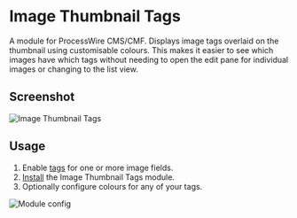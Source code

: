 # Image Thumbnail Tags

A module for ProcessWire CMS/CMF. Displays image tags overlaid on the thumbnail using customisable colours. This makes it easier to see which images have which tags without needing to open the edit pane for individual images or changing to the list view.

## Screenshot

![Image Thumbnail Tags](https://user-images.githubusercontent.com/1538852/80854128-bbf49d00-8c89-11ea-8f58-902f38821b71.png)

## Usage

1. Enable [tags](https://processwire.com/blog/posts/processwire-3.0.67-upgraded-file-and-image-tags/) for one or more image fields.
2. [Install](http://modules.processwire.com/install-uninstall/) the Image Thumbnail Tags module.
3. Optionally configure colours for any of your tags.

![Module config](https://user-images.githubusercontent.com/1538852/80854227-797f9000-8c8a-11ea-8925-1e5f5197e1f2.png)
